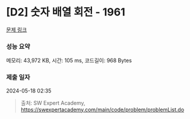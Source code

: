# [D2] 숫자 배열 회전 - 1961 

[문제 링크](https://swexpertacademy.com/main/code/problem/problemDetail.do?contestProbId=AV5Pq-OKAVYDFAUq) 

### 성능 요약

메모리: 43,972 KB, 시간: 105 ms, 코드길이: 968 Bytes

### 제출 일자

2024-05-18 02:35



> 출처: SW Expert Academy, https://swexpertacademy.com/main/code/problem/problemList.do